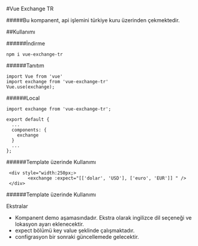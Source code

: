 #Vue Exchange TR

#####Bu kompanent, api işlemini türkiye kuru üzerinden çekmektedir.

##Kullanımı

######İndirme

```
npm i vue-exchange-tr
```

######Tanıtım

```
import Vue from 'vue'
import exchange from 'vue-exchange-tr'
Vue.use(exchange);
```

######Local

```
import exchange from 'vue-exchange-tr';

export default {
  ...
  components: {
    exchange
  }
  ...
};
```
######Template üzerinde Kullanımı
```
 <div style="width:250px;>
        <exchange :expect="[['dolar', 'USD'], ['euro', 'EUR']] " />
 </div>
```

######Template üzerinde Kullanımı

Ekstralar

- Kompanent demo aşamasındadır. Ekstra olarak ingilizce dil seçeneği ve lokasyon ayarı eklenecektir.
- expect bölümü key value şeklinde çalışmaktadır.
- configrasyon bir sonraki güncellemede gelecektir.
